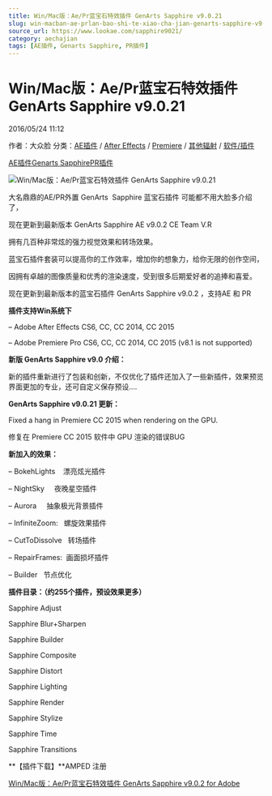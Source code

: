 ```yaml
---
title: Win/Mac版：Ae/Pr蓝宝石特效插件 GenArts Sapphire v9.0.21
slug: win-macban-ae-prlan-bao-shi-te-xiao-cha-jian-genarts-sapphire-v9-0-21
source_url: https://www.lookae.com/sapphire9021/
category: aechajian
tags: [AE插件, Genarts Sapphire, PR插件]
---
```

# Win/Mac版：Ae/Pr蓝宝石特效插件 GenArts Sapphire v9.0.21

2016/05/24 11:12

作者：大众脸
分类：[AE插件](https://www.lookae.com/after-effects/aechajian/) / [After Effects](https://www.lookae.com/after-effects/) / [Premiere](https://www.lookae.com/qitarjcj/premierezy/) / [其他辐射](https://www.lookae.com/others/) / [软件/插件](https://www.lookae.com/qitarjcj/)

[AE插件](https://www.lookae.com/tag/ae%e6%8f%92%e4%bb%b6/)[Genarts Sapphire](https://www.lookae.com/tag/genarts-sapphire/)[PR插件](https://www.lookae.com/tag/pr%e6%8f%92%e4%bb%b6/)

![Win/Mac版：Ae/Pr蓝宝石特效插件 GenArts Sapphire v9.0.21](https://www.lookae.com/wp-content/uploads/2015/10/sapphir9.jpg "Win/Mac版：Ae/Pr蓝宝石特效插件 GenArts Sapphire v9.0.21-LookAE.com")

大名鼎鼎的AE/PR外置 GenArts  Sapphire 蓝宝石插件 可能都不用大脸多介绍了，

现在更新到最新版本 GenArts Sapphire AE v9.0.2 CE Team V.R

拥有几百种非常炫的强力视觉效果和转场效果。

蓝宝石插件套装可以提高你的工作效率，增加你的想象力，给你无限的创作空间，

因拥有卓越的图像质量和优秀的渲染速度，受到很多后期爱好者的追捧和喜爱。

现在更新到最新版本的蓝宝石插件 GenArts Sapphire v9.0.2 ，支持AE 和 PR

**插件支持Win系统下**

– Adobe After Effects CS6, CC, CC 2014, CC 2015

– Adobe Premiere Pro CS6, CC, CC 2014, CC 2015 (v8.1 is not supported)

**新版 GenArts Sapphire v9.0 介绍：**

新的插件重新进行了包装和创新，不仅优化了插件还加入了一些新插件，效果预览界面更加的专业，还可自定义保存预设….

**GenArts Sapphire v9.0.21 更新：**

Fixed a hang in Premiere CC 2015 when rendering on the GPU.

修复在 Premiere CC 2015 软件中 GPU 渲染的错误BUG

**新加入的效果：**

– BokehLights    漂亮炫光插件

– NightSky     夜晚星空插件

– Aurora     抽象极光背景插件

– InfiniteZoom:   螺旋效果插件

– CutToDissolve   转场插件

– RepairFrames:  画面损坏插件

– Builder   节点优化

**插件目录：（约255个插件，预设效果更多）**

Sapphire Adjust

Sapphire Blur+Sharpen

Sapphire Builder

Sapphire Composite

Sapphire Distort

Sapphire Lighting

Sapphire Render

Sapphire Stylize

Sapphire Time

Sapphire Transitions

**【插件下载】**AMPED 注册

[Win/Mac版：Ae/Pr蓝宝石特效插件 GenArts Sapphire v9.0.2 for Adobe](http://lookae.ctfile.com/fs/iVy151299971)
